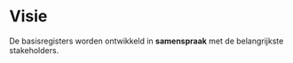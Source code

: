 # Visie
<div class="vl-typography">
    <p class="vl-introduction"> 
    De basisregisters worden ontwikkeld in <strong>samenspraak</strong> met de belangrijkste stakeholders.
    </p>
</div>